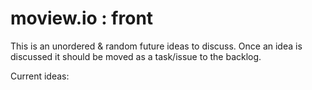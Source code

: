 # moview.io : front

This is an unordered & random future ideas to discuss. Once an idea is
discussed it should be moved as a task/issue to the backlog.

Current ideas:


